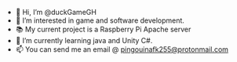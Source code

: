 - 👋 Hi, I’m @duckGameGH
- 👀 I’m interested in game and software development.
- 📚 My current project is a Raspberry Pi Apache server 
- 🌱 I’m currently learning java and Unity C#.
- 📫 You can send me an email @ pingouinafk255@protonmail.com

